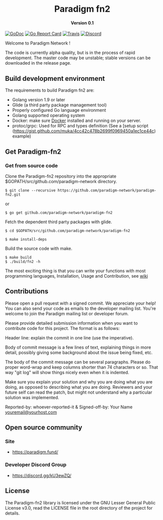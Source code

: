 <h1 align="center">Paradigm fn2 </h1>
<h4 align="center">Version 0.1 </h4>

[![GoDoc](https://godoc.org/github.com/paradigm-network/paradigm-fn2?status.svg)](https://godoc.org/github.com/paradigm-network/paradigm-fn2)
[![Go Report Card](https://goreportcard.com/badge/github.com/paradigm-network/paradigm-fn2)](https://goreportcard.com/report/github.com/paradigm-network/paradigm-fn2)
[![Travis](https://travis-ci.org/paradigm/paradigm.svg?branch=master)](https://travis-ci.org/paradigm/paradigm)
[![Discord](https://img.shields.io/discord/102860784329052160.svg)](https://discord.gg/kU3ewZQ)

Welcome to Paradigm Network !

The code is currently alpha quality, but is in the process of rapid development. The master code may be unstable; stable versions can be downloaded in the release page.

## Build development environment
The requirements to build Paradigm fn2 are:

- Golang version 1.9 or later
- Glide (a third party package management tool)
- Properly configured Go language environment
- Golang supported operating system
- Docker: make sure [Docker](https://docs.docker.com/engine/installation/) installed and running on your server.
- protoc/grpc: Used for RPC and types definition (See a [setup script (https://gist.github.com/muka/4cc42c478b2699f0969450a1ec1ce44c) example)

## Get Paradigm-fn2
### Get from source code

Clone the Paradigm-fn2 repository into the appropriate $GOPATH/src/github.com/paradigm-network directory.

```
$ git clone --recursive https://github.com/paradigm-network/paradigm-fn2.git
```
or
```
$ go get github.com/paradigm-network/paradigm-fn2
```
Fetch the dependent third party packages with glide.

```
$ cd $GOPATH/src/github.com/paradigm-network/paradigm-fn2

$ make install-deps
```

Build the source code with make.

```
$ make build
$ ./build/fn2 -h
```

The most exciting thing is that you can write your functions with most programming languages,  Installation, Usage and Contribution, see [wiki](https://github.com/paradigm-network/paradigm-fn2/wiki)

## Contributions

Please open a pull request with a signed commit. We appreciate your help! You can also send your code as emails to the developer mailing list. You're welcome to join the Paradigm mailing list or developer forum.

Please provide detailed submission information when you want to contribute code for this project. The format is as follows:

Header line: explain the commit in one line (use the imperative).

Body of commit message is a few lines of text, explaining things  in more detail, possibly giving some background about the issue  being fixed, etc.

The body of the commit message can be several paragraphs. Please do proper word-wrap and keep columns shorter than 74 characters or so. That way "git log" will show things  nicely even when it is indented.

Make sure you explain your solution and why you are doing what you are  doing, as opposed to describing what you are doing. Reviewers and your  future self can read the patch, but might not understand why a  particular solution was implemented.

Reported-by: whoever-reported-it &
Signed-off-by: Your Name [youremail@yourhost.com](mailto:youremail@yourhost.com)

## Open source community
### Site

- <https://paradigm.fund/>

### Developer Discord Group

- <https://discord.gg/kU3ewZQ/>

## License

The Paradigm-fn2 library is licensed under the GNU Lesser General Public License v3.0, read the LICENSE file in the root directory of the project for details.
